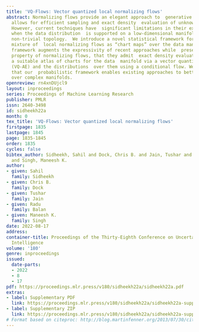 ```yaml
---
title: 'VQ-Flows: Vector quantized local normalizing flows'
abstract: Normalizing flows provide an elegant approach to  generative modeling that
  allows for efficient sampling and exact density  evaluation of unknown data distributions.
  However, current techniques have  significant limitations in their expressivity
  when the data distribution  is supported on a low-dimensional manifold or has a
  non-trivial topology.  We introduce a novel statistical framework for learning a
  mixture of  local normalizing flows as “chart maps” over the data manifold.  Our
  framework augments the expressivity of recent approaches while  preserving the signature
  property of normalizing flows, that they admit  exact density evaluation. We learn
  a suitable atlas of charts for the data  manifold via a vector quantized auto-encoder
  (VQ-AE) and the distributions  over them using a conditional flow. We validate experimentally
  that our  probabilistic framework enables existing approaches to better model data  distributions
  over complex manifolds.
openreview: rn4xnDUjcl9
layout: inproceedings
series: Proceedings of Machine Learning Research
publisher: PMLR
issn: 2640-3498
id: sidheekh22a
month: 0
tex_title: 'VQ-Flows: Vector quantized local normalizing flows'
firstpage: 1835
lastpage: 1845
page: 1835-1845
order: 1835
cycles: false
bibtex_author: Sidheekh, Sahil and Dock, Chris B. and Jain, Tushar and Balan, Radu
  and Singh, Maneesh K.
author:
- given: Sahil
  family: Sidheekh
- given: Chris B.
  family: Dock
- given: Tushar
  family: Jain
- given: Radu
  family: Balan
- given: Maneesh K.
  family: Singh
date: 2022-08-17
address:
container-title: Proceedings of the Thirty-Eighth Conference on Uncertainty in Artificial
  Intelligence
volume: '180'
genre: inproceedings
issued:
  date-parts:
  - 2022
  - 8
  - 17
pdf: https://proceedings.mlr.press/v180/sidheekh22a/sidheekh22a.pdf
extras:
- label: Supplementary PDF
  link: https://proceedings.mlr.press/v180/sidheekh22a/sidheekh22a-supp.pdf
- label: Supplementary ZIP
  link: https://proceedings.mlr.press/v180/sidheekh22a/sidheekh22a-supp.zip
# Format based on citeproc: http://blog.martinfenner.org/2013/07/30/citeproc-yaml-for-bibliographies/
---
```


